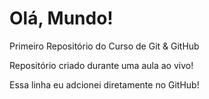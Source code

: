 # Olá, Mundo!
 Primeiro Repositório do Curso de Git & GitHub

Repositório criado durante uma aula ao vivo!

Essa linha eu adcionei diretamente no GitHub!   
